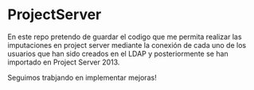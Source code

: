 # ProjectServer

En este repo pretendo de guardar el codigo que me permita realizar las imputaciones en project server mediante la conexión de cada uno de los usuarios que han sido creados en el LDAP y posteriormente se han importado en Project Server 2013.

Seguimos trabjando en implementar mejoras!
